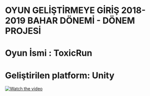 # OYUN GELİŞTİRMEYE GİRİŞ 2018-2019 BAHAR DÖNEMİ - DÖNEM PROJESİ

# Oyun İsmi : ToxicRun

# Geliştirilen platform: Unity


[![Watch the video](https://img.youtube.com/vi/YTOupU2mcNo/maxresdefault.jpg)](https://youtu.be/YTOupU2mcNo)
